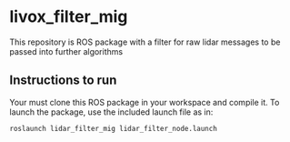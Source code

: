 # livox_filter_mig
This repository is ROS package with a filter for raw lidar messages to be passed into further algorithms

## Instructions to run
Your must clone this ROS package in your workspace and compile it.
To launch the package, use the included launch file as in:

```
roslaunch lidar_filter_mig lidar_filter_node.launch
```
